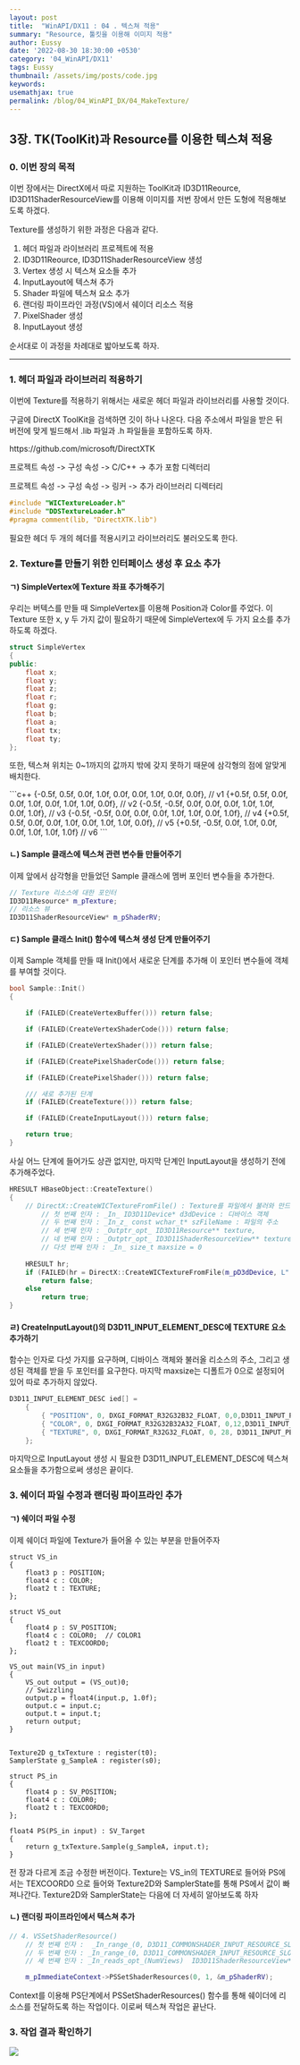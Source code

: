 ```yaml
---
layout: post
title:  "WinAPI/DX11 : 04 . 텍스쳐 적용"
summary: "Resource, 툴킷을 이용해 이미지 적용"
author: Eussy
date: '2022-08-30 18:30:00 +0530'
category: '04_WinAPI/DX11'
tags: Eussy
thumbnail: /assets/img/posts/code.jpg
keywords: 
usemathjax: true
permalink: /blog/04_WinAPI_DX/04_MakeTexture/
---
```


## 3장. TK(ToolKit)과 Resource를 이용한 텍스쳐 적용

### 0. 이번 장의 목적
<p>이번 장에서는 DirectX에서 따로 지원하는 ToolKit과 ID3D11Reource, ID3D11ShaderResourceView를 이용해 이미지를 저번 장에서 만든 도형에 적용해보도록 하겠다.</p>

<p>
Texture를 생성하기 위한 과정은 다음과 같다.
<ol>
<li> 헤더 파일과 라이브러리 프로젝트에 적용 </li>
<li> ID3D11Reource, ID3D11ShaderResourceView 생성 </li>
<li> Vertex 생성 시 텍스쳐 요소들 추가 </li>
<li> InputLayout에 텍스쳐 추가</li>
<li> Shader 파일에 텍스쳐 요소 추가</li>
<li> 랜더링 파이프라인 과정(VS)에서 쉐이더 리소스 적용 </li>
<li> PixelShader 생성</li>
<li> InputLayout 생성</li>
</ol>
</p>

순서대로 이 과정을 차례대로 밟아보도록 하자.

<hr />

### 1. 헤더 파일과 라이브러리 적용하기

<p> 이번에 Texture를 적용하기 위해서는 새로운 헤더 파일과 라이브러리를 사용할 것이다.</p>

<p> 구글에 DirectX ToolKit을 검색하면 깃이 하나 나온다. 다음 주소에서 파일을 받은 뒤 버전에 맞게 빌드해서 .lib 파일과 .h 파일들을 포함하도록 하자.</p>

<p> https://github.com/microsoft/DirectXTK</p>

<p>프로젝트 속성 -> 구성 속성 -> C/C++ -> 추가 포함 디렉터리</p>
<p>프로젝트 속성 -> 구성 속성 -> 링커 -> 추가 라이브러리 디렉터리</p>

```c++
#include "WICTextureLoader.h"
#include "DDSTextureLoader.h"
#pragma comment(lib, "DirectXTK.lib")
```

<p> 필요한 헤더 두 개의 헤더를 적용시키고 라이브러리도 불러오도록 한다.</p>


### 2. Texture를 만들기 위한 인터페이스 생성 후 요소 추가

#### ㄱ) SimpleVertex에 Texture 좌표 추가해주기
<p>우리는 버텍스를 만들 때 SimpleVertex를 이용해 Position과 Color를 주었다. 이 Texture 또한 x, y 두 가지 값이 필요하기 때문에 SimpleVertex에 두 가지 요소를 추가하도록 하겠다.</p>

```c++
struct SimpleVertex
{
public:
	float x;
	float y;
	float z;
	float r;
	float g;
	float b;
	float a;
	float tx;
	float ty;
};
```

<p> 또한, 텍스쳐 위치는 0~1까지의 값까지 밖에 갖지 못하기 때문에 삼각형의 점에 알맞게 배치한다.</p>
```c++
{-0.5f, 0.5f,  0.0f, 1.0f, 0.0f, 0.0f, 1.0f, 0.0f, 0.0f}, // v1
{+0.5f, 0.5f,  0.0f, 0.0f, 1.0f, 0.0f, 1.0f, 1.0f, 0.0f}, // v2
{-0.5f, -0.5f, 0.0f, 0.0f, 0.0f, 1.0f, 1.0f, 0.0f, 1.0f}, // v3
{-0.5f, -0.5f, 0.0f, 0.0f, 0.0f, 1.0f, 1.0f, 0.0f, 1.0f}, // v4
{+0.5f, 0.5f,  0.0f, 0.0f, 1.0f, 0.0f, 1.0f, 1.0f, 0.0f}, // v5
{+0.5f, -0.5f, 0.0f, 1.0f, 0.0f, 0.0f, 1.0f, 1.0f, 1.0f}  // v6
```

#### ㄴ) Sample 클래스에 텍스쳐 관련 변수들 만들어주기
<p>이제 앞에서 삼각형을 만들었던 Sample 클래스에 멤버 포인터 변수들을 추가한다.</p>

```c++
// Texture 리소스에 대한 포인터
ID3D11Resource* m_pTexture;
// 리소스 뷰
ID3D11ShaderResourceView* m_pShaderRV;
```

#### ㄷ) Sample 클래스 Init() 함수에 텍스쳐 생성 단계 만들어주기

<p> 이제 Sample 객체를 만들 때 Init()에서 새로운 단계를 추가해 이 포인터 변수들에 객체를 부여할 것이다.</p>

```c++
bool Sample::Init()
{

    if (FAILED(CreateVertexBuffer())) return false;

    if (FAILED(CreateVertexShaderCode())) return false;

    if (FAILED(CreateVertexShader())) return false;

    if (FAILED(CreatePixelShaderCode())) return false;

    if (FAILED(CreatePixelShader())) return false;

    /// 새로 추가된 단계
    if (FAILED(CreateTexture())) return false;

    if (FAILED(CreateInputLayout())) return false;

    return true;
}
```
<p>사실 어느 단계에 들어가도 상관 없지만, 마지막 단계인 InputLayout을 생성하기 전에 추가해주었다.</p>

```c++
HRESULT HBaseObject::CreateTexture()
{
    // DirectX::CreateWICTextureFromFile() : Texture를 파일에서 불러와 만드는 함수
        // 첫 번째 인자 : _In_ ID3D11Device* d3dDevice : 디바이스 객체
        // 두 번째 인자 : _In_z_ const wchar_t* szFileName : 파일의 주소
        // 세 번째 인자 : _Outptr_opt_ ID3D11Resource** texture,
        // 네 번째 인자 : _Outptr_opt_ ID3D11ShaderResourceView** textureView,
        // 다섯 번째 인자 : _In_ size_t maxsize = 0
        
    HRESULT hr;
    if (FAILED(hr = DirectX::CreateWICTextureFromFile(m_pD3dDevice, L"../../data/kgcabk.bmp", &m_pTexture, &m_pShaderRV)))
        return false;
    else
        return true;
}
```

#### ㄹ) CreateInputLayout()의 D3D11_INPUT_ELEMENT_DESC에 TEXTURE 요소 추가하기

<p> 함수는 인자로 다섯 가지를 요구하며, 디바이스 객체와 불러올 리소스의 주소, 그리고 생성된 객체를 받을 두 포인터를 요구한다. 마지막 maxsize는 디폴트가 0으로 설정되어 있어 따로 추가하지 않았다.</p>

```c++
D3D11_INPUT_ELEMENT_DESC ied[] =
    {
        { "POSITION", 0, DXGI_FORMAT_R32G32B32_FLOAT, 0,0,D3D11_INPUT_PER_VERTEX_DATA, 0},
        { "COLOR", 0, DXGI_FORMAT_R32G32B32A32_FLOAT, 0,12,D3D11_INPUT_PER_VERTEX_DATA, 0},
        { "TEXTURE", 0, DXGI_FORMAT_R32G32_FLOAT, 0, 28, D3D11_INPUT_PER_VERTEX_DATA, 0}
    };
```
<p>마지막으로 InputLayout 생성 시 필요한 D3D11_INPUT_ELEMENT_DESC에 텍스쳐 요소들을 추가함으로써 생성은 끝이다.</p>


### 3. 쉐이더 파일 수정과 랜더링 파이프라인 추가

#### ㄱ) 쉐이더 파일 수정

<p>이제 쉐이더 파일에 Texture가 들어올 수 있는 부분을 만들어주자 </p>

```HLSL
struct VS_in
{
	float3 p : POSITION;
	float4 c : COLOR;
	float2 t : TEXTURE;
};

struct VS_out
{
	float4 p : SV_POSITION;
	float4 c : COLOR0;	// COLOR1
	float2 t : TEXCOORD0;
};

VS_out main(VS_in input)
{
	VS_out output = (VS_out)0;
	// Swizzling
	output.p = float4(input.p, 1.0f);
	output.c = input.c;
	output.t = input.t;
	return output;
}


Texture2D g_txTexture : register(t0);
SamplerState g_SampleA : register(s0);

struct PS_in
{
	float4 p : SV_POSITION;
	float4 c : COLOR0;
	float2 t : TEXCOORD0;
};

float4 PS(PS_in input) : SV_Target
{
	return g_txTexture.Sample(g_SampleA, input.t);
}
```

<p> 전 장과 다르게 조금 수정한 버전이다. Texture는 VS_in의 TEXTURE로 들어와 PS에서는 TEXCOORD0 으로 들어와 Texture2D와 SamplerState를 통해 PS에서 값이 빠져나간다. Texture2D와 SamplerState는 다음에 더 자세히 알아보도록 하자</p>

#### ㄴ) 랜더링 파이프라인에서 텍스쳐 추가

```c++
// 4. VSSetShaderResource()
    // 첫 번째 인자 :  _In_range_(0, D3D11_COMMONSHADER_INPUT_RESOURCE_SLOT_COUNT - 1)  UINT StartSlot -> 시작 주소
    // 두 번째 인자 : _In_range_(0, D3D11_COMMONSHADER_INPUT_RESOURCE_SLOT_COUNT - StartSlot)  UINT NumViews  -> 리소스 갯수
    // 세 번째 인자 : _In_reads_opt_(NumViews)  ID3D11ShaderResourceView* const* ppShaderResourceViews  

    m_pImmediateContext->PSSetShaderResources(0, 1, &m_pShaderRV);
```

<p>Context를 이용해 PS단계에서 PSSetShaderResources() 함수를 통해 쉐이더에 리소스를 전달하도록 하는 작업이다. 이로써 텍스쳐 작업은 끝난다.</p>

### 3. 작업 결과 확인하기

 <img src="1.png">
